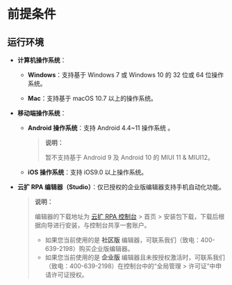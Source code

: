 # 前提条件

## 运行环境

- **计算机操作系统**：
  
    - **Windows**：支持基于 Windows 7 或 Windows 10 的 32 位或 64 位操作系统。

    - **Mac**：支持基于 macOS 10.7 以上的操作系统。

- **移动端操作系统**：
  
    - **Android 操作系统**：支持 Android 4.4~11 操作系统 。

      > **说明：**
      >
      > 暂不支持基于 Android 9 及 Android 10 的 MIUI 11 & MIUI12。

    - **iOS 操作系统**：支持 iOS9.0 以上操作系统。

- **云扩 RPA 编辑器（Studio）**：仅已授权的企业版编辑器支持手机自动化功能。

    > **说明：**
    >
    > 编辑器的下载地址为 [云扩 RPA 控制台](https://console.encoo.com) > 首页 > 安装包下载，下载后根据向导进行安装，与控制台共享一套账户。
    >- 如果您当前使用的是 **社区版** 编辑器，可联系我们（致电：400-639-2198）购买企业版编辑器。
    >- 如果您当前使用的是 **企业版** 编辑器且未按授权激活时，可联系我们（致电：400-639-2198）在控制台中的“全局管理 > 许可证”中申请许可证授权。
